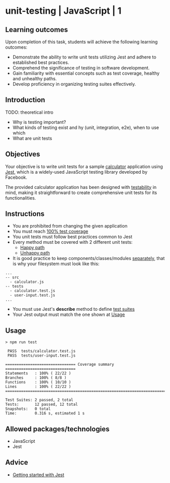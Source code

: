 # unit-testing | JavaScript | 1

## Learning outcomes

Upon completion of this task, students will achieve the following learning outcomes:

- Demonstrate the ability to write unit tests utilizing Jest and adhere to established best practices.
- Comprehend the significance of testing in software development.
- Gain familiarity with essential concepts such as test coverage, healthy and unhealthy paths.
- Develop proficiency in organizing testing suites effectively.


## Introduction

TODO: theoretical intro
- Why is testing important?
- What kinds of testing exist and hy (unit, integration, e2e), when to use which
- What are unit tests

## Objectives

Your objective is to write unit tests for a sample [calculator](resources/calculator.js) application using [Jest](https://jestjs.io/), which is a widely-used JavaScript testing library developed by Facebook. 

The provided calculator application has been designed with [testability](https://www.sitepen.com/blog/testable-code-best-practices) in mind, making it straightforward to create comprehensive unit tests for its functionalities.

## Instructions
- You are prohibited from changing the given application
- You must reach <u>100% test coverage</u>
- You unit tests must follow best practices common to Jest
- Every method must be covered with 2 different unit tests:
  - <u>Happy path</u>   
  - <u>Unhappy path</u>
- It is good practice to keep components/classes/modules <u>separately</u>, that is why your filesystem must look like this:
```
...
-- src
  - calculator.js
-- tests
  - calculator.test.js
  - user-input.test.js
...
```
- You must use Jest's **describe** method to define <u>test suites</u>
- Your Jest output must match the one shown at [Usage](#usage)


## Usage

```
> npm run test

 PASS  tests/calculator.test.js
 PASS  tests/user-input.test.js

=============================== Coverage summary ===============================
Statements   : 100% ( 22/22 )
Branches     : 100% ( 8/8 )
Functions    : 100% ( 10/10 )
Lines        : 100% ( 22/22 )
================================================================================

Test Suites: 2 passed, 2 total
Tests:       12 passed, 12 total
Snapshots:   0 total
Time:        0.316 s, estimated 1 s
```

## Allowed packages/technologies

- JavaScript
- Jest

## Advice

- [Getting started with Jest](https://jestjs.io/docs/getting-started)
